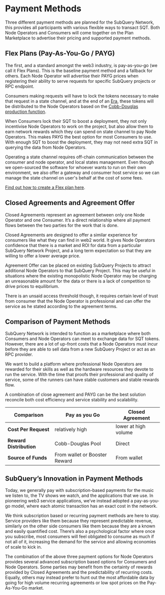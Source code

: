 # Payment Methods

Three different payment methods are planned for the SubQuery Network, this provides all participants with various flexible ways to transact SQT. Both Node Operators and Consumers will come together on the Plan Marketplace to advertise their pricing and supported payment methods.

## Flex Plans (Pay-As-You-Go / PAYG)

The first, and a standard amongst the web3 industry, is pay-as-you-go (we call it Flex Plans). This is the baseline payment method and a fallback for others. Each Node Operator will advertise their PAYG prices when registering their ability to serve requests for specific SubQuery projects or RPC endpoint.

Consumers making requests will have to lock the tokens necessary to make that request in a state channel, and at the end of an [Era](./era.md), these tokens will be distributed to the Node Operators based on the [Cobb-Douglas production function](./reward-distribution.md).

When Consumers lock their SQT to boost a deployment, they not only incentivise Node Operators to work on the project, but also allow them to earn network rewards which they can spend on state channel to pay Node Operators. This makes PAYG the best option for most Consumers to use. With enough SQT to boost the deployment, they may not need extra SQT in querying the data from Node Operators.

Operating a state channel requires off-chain communication between the consumer and node operator, and local states management. Even though we open-sourced the software for whoever wants to run on their own environment, we also offer a gateway and consumer host service so we can manage the state channel on user's behalf at the cost of some fees.

[Find out how to create a Flex plan here](../consumers/plan.md).

## Closed Agreements and Agreement Offer

Closed Agreements represent an agreement between only one Node Operator and one Consumer. It’s a direct relationship where all payment flows between the two parties for the work that is done.

Closed Agreements are designed to offer a similar experience for consumers like what they can find in web2 world. It gives Node Operators confidence that there is a market and ROI for data from a particular SubQuery Network Project, and a long term expectation so that they are willing to offer a lower average price.

Agreement Offer can be placed on existing SubQuery Projects to attract additional Node Operators to that SubQuery Project. This may be useful in situations where the existing monopolistic Node Operator may be charging an unreasonable amount for the data or there is a lack of competition to drive prices to equilibrium.

There is an unsaid access threshold though, it requires certain level of trust from consumer that the Node Operator is professional and can offer the service as he stated according to the agreement terms.

## Comparison of Payment Methods

SubQuery Network is intended to function as a marketplace where both Consumers and Node Operators can meet to exchange data for SQT tokens. However, there are a lot of up-front costs that a Node Operators must incur before they are able to sell data from a new SubQuery Project or act as an RPC provider.

We want to build a platform where professional Node Operators are rewarded for their skills as well as the hardware resources they devote to run the service. With the time that proofs their professional and quality of service, some of the runners can have stable customers and stable rewards flow.

A combination of close agreement and PAYG can be the best solution reconcile both cost efficiency and service stability and scalability.

| Comparison              | Pay as you Go                 | Closed Agreement     |
| ----------------------- | ----------------------------- | -------------------- |
| **Cost Per Request**    | relatively high               | lower at high volume |
| **Reward Distribution** | Cobb-Douglas Pool             | Direct               |
| **Source of Funds**     | From wallet or Booster Reward | From wallet          |

## SubQuery’s Innovation in Payment Methods

Today, we generally pay with subscription-based payments for the music we listen to, the TV shows we watch, and the applications that we use. In pioneering web3 service applications, we’ve instead adopted a pay-as-you-go model, where each atomic transaction has an exact cost in the network.

We think subscription based or recurring payment methods are here to stay. Service providers like them because they represent predictable revenue, similarly on the other side consumers like them because they are a known and easily quantified cost. There’s also a psychological factor where once you subscribe, most consumers will feel obligated to consume as much if not all of it, increasing the demand for the service and allowing economies of scale to kick in.

The combination of the above three payment options for Node Operators provides several advanced subscription based options for Consumers and Node Operators. Some parties may benefit from the certainty of rewards provided by Closed Agreements and the predictability of recurring costs. Equally, others may instead prefer to hunt out the most affordable data by going for high volume recurring agreements or low spot prices on the Pay-As-You-Go market.
